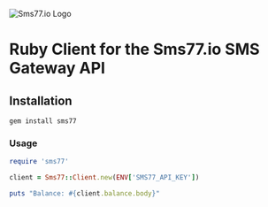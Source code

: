 ![Sms77.io Logo](https://www.sms77.io/wp-content/uploads/2019/07/sms77-Logo-400x79.png "Sms77.io Logo")

# Ruby Client for the Sms77.io SMS Gateway API

## Installation

```gem install sms77```

### Usage

```ruby
require 'sms77'

client = Sms77::Client.new(ENV['SMS77_API_KEY'])

puts "Balance: #{client.balance.body}"
```